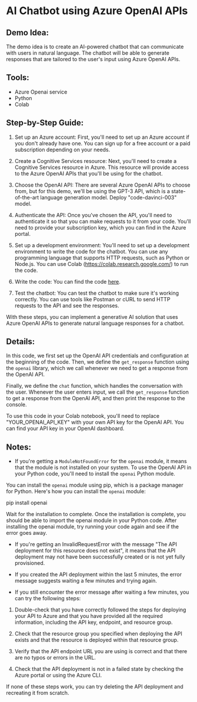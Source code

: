 # AI Chatbot using Azure OpenAI APIs

## Demo Idea:

The demo idea is to create an AI-powered chatbot that can communicate with users in natural language. The chatbot will be able to generate responses that are tailored to the user's input using Azure OpenAI APIs.

## Tools:

- Azure Openai service
- Python
- Colab

## Step-by-Step Guide:

1. Set up an Azure account: First, you'll need to set up an Azure account if you don't already have one. You can sign up for a free account or a paid subscription depending on your needs.

2. Create a Cognitive Services resource: Next, you'll need to create a Cognitive Services resource in Azure. This resource will provide access to the Azure OpenAI APIs that you'll be using for the chatbot.

3. Choose the OpenAI API: There are several Azure OpenAI APIs to choose from, but for this demo, we'll be using the GPT-3 API, which is a state-of-the-art language generation model. Deploy "code-davinci-003" model.

4. Authenticate the API: Once you've chosen the API, you'll need to authenticate it so that you can make requests to it from your code. You'll need to provide your subscription key, which you can find in the Azure portal.

5. Set up a development environment: You'll need to set up a development environment to write the code for the chatbot. You can use any programming language that supports HTTP requests, such as Python or Node.js. You can use Colab (https://colab.research.google.com/) to run the code.

6. Write the code: You can find the code [here](ChatBot.ipynb).

7. Test the chatbot: You can test the chatbot to make sure it's working correctly. You can use tools like Postman or cURL to send HTTP requests to the API and see the responses.

With these steps, you can implement a generative AI solution that uses Azure OpenAI APIs to generate natural language responses for a chatbot.

## Details:

In this code, we first set up the OpenAI API credentials and configuration at the beginning of the code. Then, we define the `get_response` function using the `openai` library, which we call whenever we need to get a response from the OpenAI API.

Finally, we define the `chat` function, which handles the conversation with the user. Whenever the user enters input, we call the `get_response` function to get a response from the OpenAI API, and then print the response to the console.

To use this code in your Colab notebook, you'll need to replace "YOUR_OPENAI_API_KEY" with your own API key for the OpenAI API. You can find your API key in your OpenAI dashboard.

## Notes:

- If you're getting a `ModuleNotFoundError` for the `openai` module, it means that the module is not installed on your system. To use the OpenAI API in your Python code, you'll need to install the `openai` Python module.

You can install the `openai` module using pip, which is a package manager for Python. Here's how you can install the `openai` module:

pip install openai

Wait for the installation to complete. Once the installation is complete, you should be able to import the openai module in your Python code.
After installing the openai module, try running your code again and see if the error goes away.


- If you're getting an InvalidRequestError with the message "The API deployment for this resource does not exist", it means that the API deployment may not have been successfully created or is not yet fully provisioned.

- If you created the API deployment within the last 5 minutes, the error message suggests waiting a few minutes and trying again.

- If you still encounter the error message after waiting a few minutes, you can try the following steps:

1. Double-check that you have correctly followed the steps for deploying your API to Azure and that you have provided all the required information, including the API key, endpoint, and resource group.

2. Check that the resource group you specified when deploying the API exists and that the resource is deployed within that resource group.

3. Verify that the API endpoint URL you are using is correct and that there are no typos or errors in the URL.

4. Check that the API deployment is not in a failed state by checking the Azure portal or using the Azure CLI.

If none of these steps work, you can try deleting the API deployment and recreating it from scratch.
